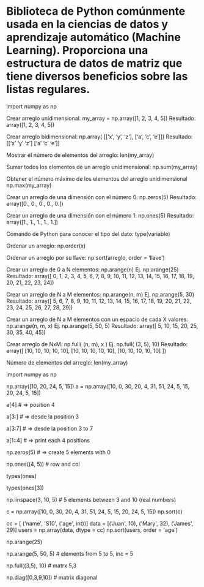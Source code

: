 # Biblioteca de Python comúnmente usada en la ciencias de datos y aprendizaje automático (Machine Learning). Proporciona una estructura de datos de matriz que tiene diversos beneficios sobre las listas regulares.

import numpy as np

Crear arreglo unidimensional:
my_array = np.array([1, 2, 3, 4, 5])
Resultado: array([1, 2, 3, 4, 5])

Crear arreglo bidimensional:
np.array( [[‘x’, ‘y’, ‘z’], [‘a’, ‘c’, ‘e’]])
Resultado:
[[‘x’ ‘y’ ‘z’]
[‘a’ ‘c’ ‘e’]]

Mostrar el número de elementos del arreglo:
len(my_array)

Sumar todos los elementos de un arreglo unidimensional:
np.sum(my_array)

Obtener el número máximo de los elementos del arreglo unidimensional
np.max(my_array)

Crear un arreglo de una dimensión con el número 0:
np.zeros(5)
Resultado: array([0., 0., 0., 0., 0.])

Crear un arreglo de una dimensión con el número 1:
np.ones(5)
Resultado: array([1., 1., 1., 1., 1.])

Comando de Python para conocer el tipo del dato:
type(variable)

Ordenar un arreglo:
np.order(x)

Ordenar un arreglo por su llave:
np.sort(arreglo, order = ‘llave’)

Crear un arreglo de 0 a N elementos:
np.arange(n)
Ej.
np.arange(25)
Resultado:
array([ 0, 1, 2, 3, 4, 5, 6, 7, 8, 9, 10, 11, 12, 13, 14, 15, 16,
17, 18, 19, 20, 21, 22, 23, 24])

Crear un arreglo de N a M elementos:
np.arange(n, m)
Ej.
np.arange(5, 30)
Resultado:
array([ 5, 6, 7, 8, 9, 10, 11, 12, 13, 14, 15, 16, 17, 18, 19, 20, 21,
22, 23, 24, 25, 26, 27, 28, 29])

Crear un arreglo de N a M elementos con un espacio de cada X valores:
np.arange(n, m, x)
Ej.
np.arange(5, 50, 5)
Resultado:
array([ 5, 10, 15, 20, 25, 30, 35, 40, 45])

Crear arreglo de NxM:
np.full( (n, m), x )
Ej.
np.full( (3, 5), 10)
Resultado:
array([
[10, 10, 10, 10, 10],
[10, 10, 10, 10, 10],
[10, 10, 10, 10, 10]
])

Número de elementos del arreglo:
len(my_array)

import numpy as np

np.array([10, 20, 24, 5, 15])
a = np.array([10, 0, 30, 20, 4, 31, 51, 24, 5, 15, 20, 24, 5, 15])

a[4] # => position 4

a[3:] # => desde la position 3

a[3:7] # => desde la position 3 to 7

a[1::4] # => print each 4 positions

np.zeros(5) # => create 5 elements with 0

np.ones((4, 5)) # row and col

types(ones)

types(ones[3])

np.linspace(3, 10, 5) # 5 elements between 3 and 10 (real numbers)

c = np.array([10, 0, 30, 20, 4, 31, 51, 24, 5, 15, 20, 24, 5, 15])
np.sort(c)

cc = [ ('name', 'S10', ('age', int))]
data = [('Juan', 10), ('Mary', 32), ('James', 29)]
users = np.array(data, dtype = cc)
np.sort(users, order = 'age')

np.arange(25)

np.arange(5, 50, 5) # elements from 5 to 5, inc = 5

np.full((3,5), 10) # matrx 5,3

np.diag([0,3,9,10]) # matrix diagonal
